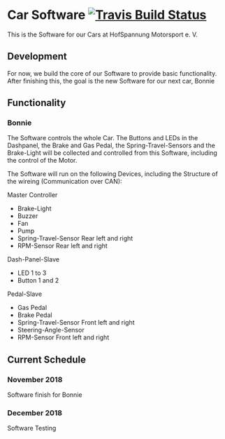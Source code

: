 # Car Software  [![Travis Build Status](https://travis-ci.org/HofSpannungMotorsport/CarSoftware.svg?branch=master)](https://travis-ci.org/HofSpannungMotorsport/CarSoftware)
This is the Software for our Cars at HofSpannung Motorsport e. V.

## Development
For now, we build the core of our Software to provide basic functionality. After finishing this, the goal is the new Software for our next car, Bonnie

## Functionality
### Bonnie
The Software controls the whole Car. The Buttons and LEDs in the Dashpanel, the Brake and Gas Pedal, the Spring-Travel-Sensors and the Brake-Light will be collected and controlled from this Software, including the control of the Motor.

The Software will run on the following Devices, including the Structure of the wireing (Communication over CAN):

Master Controller
- Brake-Light
- Buzzer
- Fan
- Pump
- Spring-Travel-Sensor Rear left and right
- RPM-Sensor Rear left and right

Dash-Panel-Slave
- LED 1 to 3
- Button 1 and 2

Pedal-Slave
- Gas Pedal
- Brake Pedal
- Spring-Travel-Sensor Front left and right
- Steering-Angle-Sensor
- RPM-Sensor Front left and right

## Current Schedule
### November 2018
Software finish for Bonnie

### December 2018
Software Testing
